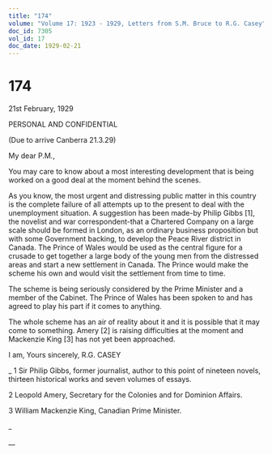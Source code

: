 ```yaml
---
title: "174"
volume: "Volume 17: 1923 - 1929, Letters from S.M. Bruce to R.G. Casey"
doc_id: 7305
vol_id: 17
doc_date: 1929-02-21
---
```


# 174

21st February, 1929

PERSONAL AND CONFIDENTIAL

(Due to arrive Canberra 21.3.29)

My dear P.M.,

You may care to know about a most interesting development that is being worked on a good deal at the moment behind the scenes.

As you know, the most urgent and distressing public matter in this country is the complete failure of all attempts up to the present to deal with the unemployment situation. A suggestion has been made-by Philip Gibbs [1], the novelist and war correspondent-that a Chartered Company on a large scale should be formed in London, as an ordinary business proposition but with some Government backing, to develop the Peace River district in Canada. The Prince of Wales would be used as the central figure for a crusade to get together a large body of the young men from the distressed areas and start a new settlement in Canada. The Prince would make the scheme his own and would visit the settlement from time to time.

The scheme is being seriously considered by the Prime Minister and a member of the Cabinet. The Prince of Wales has been spoken to and has agreed to play his part if it comes to anything.

The whole scheme has an air of reality about it and it is possible that it may come to something. Amery [2] is raising difficulties at the moment and Mackenzie King [3] has not yet been approached.

I am, Yours sincerely, R.G. CASEY 

_ 1 Sir Philip Gibbs, former journalist, author to this point of nineteen novels, thirteen historical works and seven volumes of essays.

2 Leopold Amery, Secretary for the Colonies and for Dominion Affairs.

3 William Mackenzie King, Canadian Prime Minister.

_

__
